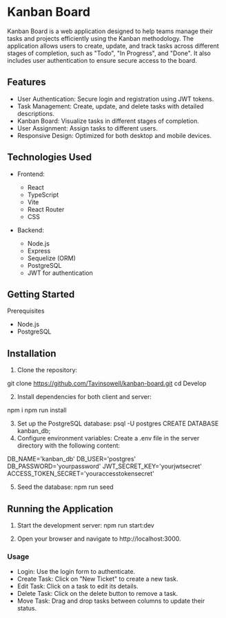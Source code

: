 # Kanban Board
Kanban Board is a web application designed to help teams manage their tasks and projects efficiently using the Kanban methodology. The application allows users to create, update, and track tasks across different stages of completion, such as "Todo", "In Progress", and "Done". It also includes user authentication to ensure secure access to the board.

## Features
- User Authentication: Secure login and registration using JWT tokens.
- Task Management: Create, update, and delete tasks with detailed descriptions.
- Kanban Board: Visualize tasks in different stages of completion.
- User Assignment: Assign tasks to different users.
- Responsive Design: Optimized for both desktop and mobile devices.

## Technologies Used
- Frontend:

  - React
  - TypeScript
  - Vite
  - React Router
  - CSS
- Backend:

  - Node.js
  - Express
  - Sequelize (ORM)
  - PostgreSQL
  - JWT for authentication
## Getting Started
Prerequisites
- Node.js
- PostgreSQL

## Installation
1. Clone the repository:

 git clone https://github.com/Tavinsowell/kanban-board.git
 cd Develop

2. Install dependencies for both client and server:

 npm i
 npm run install

3. Set up the PostgreSQL database:
 psql -U postgres
 CREATE DATABASE kanban_db;
4. Configure environment variables: Create a .env file in the server directory with the following content:

 DB_NAME='kanban_db'
 DB_USER='postgres'
 DB_PASSWORD='yourpassword'
 JWT_SECRET_KEY='yourjwtsecret'
 ACCESS_TOKEN_SECRET='youraccesstokensecret'

5. Seed the database:
 npm run seed


## Running the Application
1. Start the development server:
 npm run start:dev


2. Open your browser and navigate to http://localhost:3000.



### Usage

 - Login: Use the login form to authenticate.
 - Create Task: Click on "New Ticket" to create a new task.
 - Edit Task: Click on a task to edit its details.
 - Delete Task: Click on the delete button to remove a task.
 - Move Task: Drag and drop tasks between columns to update their status.


